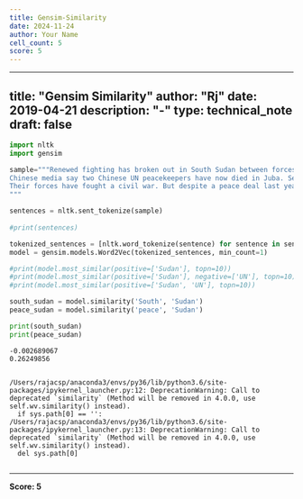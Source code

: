 ```yaml
---
title: Gensim-Similarity
date: 2024-11-24
author: Your Name
cell_count: 5
score: 5
---
```


---
title: "Gensim Similarity"
author: "Rj"
date: 2019-04-21
description: "-"
type: technical_note
draft: false
---

```python
import nltk 
import gensim
```


```python
sample="""Renewed fighting has broken out in South Sudan between forces loyal to the president and vice-president. A reporter in the capital, Juba, told the BBC gunfire and large explosions could be heard all over the city; he said heavy artillery was being used. More than 200 people are reported to have died in clashes since Friday. The latest violence came hours after the UN Security Council called on the warring factions to immediately stop the fighting. In a unanimous statement, the council condemned the violence "in the strongest terms" and expressed "particular shock and outrage" at attacks on UN sites. It also called for additional peacekeepers to be sent to South Sudan.
Chinese media say two Chinese UN peacekeepers have now died in Juba. Several other peacekeepers have been injured, as well as a number of civilians who have been caught in crossfire. The latest round of violence erupted when troops loyal to President Salva Kiir and first Vice-President Riek Machar began shooting at each other in the streets of Juba. Relations between the two men have been fractious since South Sudan won independence from Sudan in 2011.
Their forces have fought a civil war. But despite a peace deal last year ending the conflict, both sides retain their military capabilities and have continued to accuse each other of bad faith. On Monday, there were reports of tanks on the streets of Juba and clashes close to the airport and UN camps sheltering civilians. The US embassy warned of "serious fighting" taking place. A BBC correspondent in the Kenyan capital, Nairobi, said it was not clear if Mr Kiir and Mr Machar remained in control of their forces. A UN spokeswoman in Juba, Shantal Persaud, said fighting over the past few days had caused hundreds of internally displaced people to take refuge in UN premises. She said both South Sudanese leaders were responsible for implementing last year's peace agreement, which included a permanent ceasefire and the deployment of forces away from Juba. Information Minister Michael Makuei told the BBC that the situation in the city was "under full control" and civilians who had fled should return to their homes. Mr Machar's military spokesman, Col William Gatjiath, accused officials loyal to the president of lying, and said there had been at least 10 hours of clashes on Sunday. "The situation in South Sudan is uncontrollable because Salva Kiir and his followers are not ready to follow the peace agreement," he said. 
"""
```


```python
sentences = nltk.sent_tokenize(sample)
    
#print(sentences)

tokenized_sentences = [nltk.word_tokenize(sentence) for sentence in sentences]
model = gensim.models.Word2Vec(tokenized_sentences, min_count=1)

#print(model.most_similar(positive=['Sudan'], topn=10))
#print(model.most_similar(positive=['Sudan'], negative=['UN'], topn=10))
#print(model.most_similar(positive=['Sudan', 'UN'], topn=10))

south_sudan = model.similarity('South', 'Sudan')
peace_sudan = model.similarity('peace', 'Sudan')

print(south_sudan)
print(peace_sudan)
```

    -0.002689067
    0.26249856


    /Users/rajacsp/anaconda3/envs/py36/lib/python3.6/site-packages/ipykernel_launcher.py:12: DeprecationWarning: Call to deprecated `similarity` (Method will be removed in 4.0.0, use self.wv.similarity() instead).
      if sys.path[0] == '':
    /Users/rajacsp/anaconda3/envs/py36/lib/python3.6/site-packages/ipykernel_launcher.py:13: DeprecationWarning: Call to deprecated `similarity` (Method will be removed in 4.0.0, use self.wv.similarity() instead).
      del sys.path[0]



```python

```


---
**Score: 5**